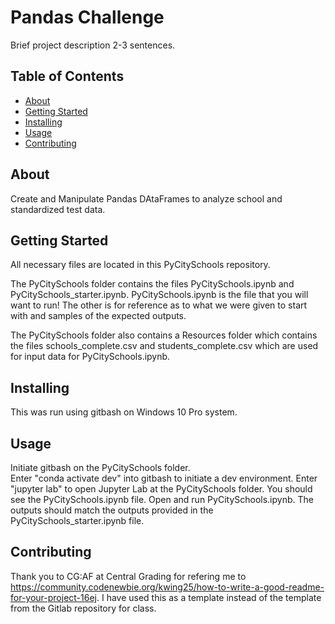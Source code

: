 # Pandas Challenge 
Brief project description 2-3 sentences.

## Table of Contents

- [About](#about)
- [Getting Started](#getting_started)
- [Installing](#installing)
- [Usage](#usage)
- [Contributing](#contributing)

## About
Create and Manipulate Pandas DAtaFrames to analyze school and standardized test data.

## Getting Started
All necessary files are located in this PyCitySchools repository. 

The PyCitySchools folder contains the files PyCitySchools.ipynb and PyCitySchools_starter.ipynb. PyCitySchools.ipynb is the file that you will want to run! The other is for reference as to what we were given to start with and samples of the expected outputs.

The PyCitySchools folder also contains a Resources folder which contains the files schools_complete.csv and students_complete.csv which are used for input data for PyCitySchools.ipynb.


## Installing
This was run using gitbash on Windows 10 Pro system.

## Usage
Initiate gitbash on the PyCitySchools folder.  
Enter "conda activate dev" into gitbash to initiate a dev environment.
Enter "jupyter lab" to open Jupyter Lab at the PyCitySchools folder.
You should see the PyCitySchools.ipynb file.
Open and run PyCitySchools.ipynb. The outputs should match the outputs provided in the PyCitySchools_starter.ipynb file.


## Contributing
Thank you to CG:AF at Central Grading for refering me to https://community.codenewbie.org/kwing25/how-to-write-a-good-readme-for-your-project-16ej. I have used this as a template instead of the template from the Gitlab repository for class. 
